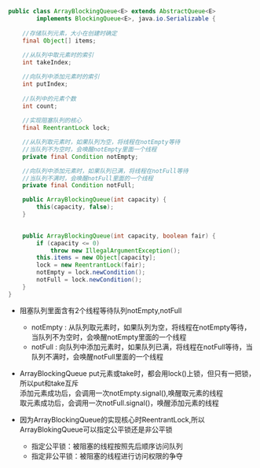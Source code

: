 ```java
public class ArrayBlockingQueue<E> extends AbstractQueue<E> 
        implements BlockingQueue<E>, java.io.Serializable {
    
    //存储队列元素，大小在创建时确定
    final Object[] items;
    
    //从队列中取元素时的索引
    int takeIndex;

    //向队列中添加元素时的索引
    int putIndex;
    
    //队列中的元素个数
    int count;
    
    //实现阻塞队列的核心
    final ReentrantLock lock;

    //从队列取元素时，如果队列为空，将线程在notEmpty等待
    //当队列不为空时，会唤醒notEmpty里面一个线程
    private final Condition notEmpty;

    //向队列中添加元素时，如果队列已满，将线程在notFull等待
    //当队列不满时，会唤醒notFull里面的一个线程
    private final Condition notFull;

    public ArrayBlockingQueue(int capacity) {
        this(capacity, false);
    }

    
    public ArrayBlockingQueue(int capacity, boolean fair) {
        if (capacity <= 0)
            throw new IllegalArgumentException();
        this.items = new Object[capacity];
        lock = new ReentrantLock(fair);
        notEmpty = lock.newCondition();
        notFull = lock.newCondition();
    }
}
```
* 阻塞队列里面含有2个线程等待队列notEmpty,notFull   
  * notEmpty : 从队列取元素时，如果队列为空，将线程在notEmpty等待，当队列不为空时，会唤醒notEmpty里面的一个线程   
  * notFull :  向队列中添加元素时，如果队列已满，将线程在notFull等待，当队列不满时，会唤醒notFull里面的一个线程   
    

* ArrayBlockingQueue put元素或take时，都会用lock()上锁，但只有一把锁，所以put和take互斥  
  添加元素成功后，会调用一次notEmpty.signal(),唤醒取元素的线程      
  取元素成功后，会调用一次notFull.signal()，唤醒添加元素的线程     


* 因为ArrayBlockingQueue的实现核心时ReentrantLock,所以ArrayBlokingQueue可以指定公平锁还是非公平锁   
  * 指定公平锁：被阻塞的线程按照先后顺序访问队列  
  * 指定非公平锁：被阻塞的线程进行访问权限的争夺
    
